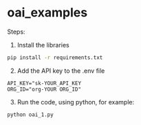 # oai_examples


Steps:

1. Install the libraries
```bash
pip install -r requirements.txt
```

2. Add the API key to the .env file
```
API_KEY="sk-YOUR_API_KEY
ORG_ID="org-YOUR ORG_ID"
```

3. Run the code, using python, for example:
```
python oai_1.py
```

